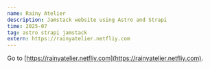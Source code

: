 ```yaml
---
name: Rainy Atelier
description: Jamstack website using Astro and Strapi
time: 2025-07
tag: astro strapi jamstack
extern: https://rainyatelier.netfliy.com
---
```


Go to [https://rainyatelier.netfliy.com](https://rainyatelier.netfliy.com).

